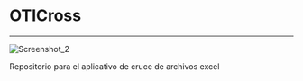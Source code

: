 # OTICross
---
![Screenshot_2](https://user-images.githubusercontent.com/18648306/131130828-d8be5755-2164-4423-841e-b35b6fb9969b.png)

Repositorio para el aplicativo de cruce de archivos excel
